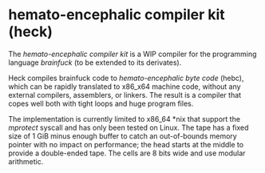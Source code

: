 # hemato-encephalic compiler kit (heck)

The _hemato-encephalic compiler kit_ is a WIP compiler for the programming language _brainfuck_ (to be extended to its derivates).

Heck compiles brainfuck code to _hemato-encephalic byte code_ (hebc), which can be rapidly translated to x86_x64 machine code, without any external compilers, assemblers, or linkers. The result is a compiler that copes well both with tight loops and huge program files.

The implementation is currently limited to x86_64 \*nix that support the _mprotect_ syscall and has only been tested on Linux. The tape has a fixed size of 1 GiB minus enough buffer to catch an out-of-bounds memory pointer with no impact on performance; the head starts at the middle to provide a double-ended tape. The cells are 8 bits wide and use modular arithmetic.
